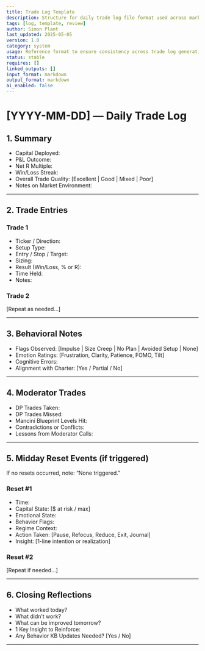 ```yaml
---
title: Trade Log Template  
description: Structure for daily trade log file format used across markdown logging  
tags: [log, template, review]  
author: Simon Plant  
last_updated: 2025-05-05  
version: 1.0  
category: system  
usage: Reference format to ensure consistency across trade log generation and review  
status: stable  
requires: []  
linked_outputs: []  
input_format: markdown  
output_format: markdown  
ai_enabled: false  
---
```


# [YYYY-MM-DD] — Daily Trade Log

## 1. Summary

- Capital Deployed:  
- P&L Outcome:  
- Net R Multiple:  
- Win/Loss Streak:  
- Overall Trade Quality: [Excellent | Good | Mixed | Poor]  
- Notes on Market Environment:  

---

## 2. Trade Entries

### Trade 1  
- Ticker / Direction:  
- Setup Type:  
- Entry / Stop / Target:  
- Sizing:  
- Result (Win/Loss, % or R):  
- Time Held:  
- Notes:  

### Trade 2  
[Repeat as needed...]

---

## 3. Behavioral Notes

- Flags Observed: [Impulse | Size Creep | No Plan | Avoided Setup | None]  
- Emotion Ratings: [Frustration, Clarity, Patience, FOMO, Tilt]  
- Cognitive Errors:  
- Alignment with Charter: [Yes / Partial / No]  

---

## 4. Moderator Trades

- DP Trades Taken:  
- DP Trades Missed:  
- Mancini Blueprint Levels Hit:  
- Contradictions or Conflicts:  
- Lessons from Moderator Calls:  

---

## 5. Midday Reset Events (if triggered)

If no resets occurred, note: “None triggered.”

### Reset #1  
- Time:  
- Capital State: [$ at risk / max]  
- Emotional State:  
- Behavior Flags:  
- Regime Context:  
- Action Taken: [Pause, Refocus, Reduce, Exit, Journal]  
- Insight: [1-line intention or realization]

### Reset #2  
[Repeat if needed...]

---

## 6. Closing Reflections

- What worked today?  
- What didn’t work?  
- What can be improved tomorrow?  
- 1 Key Insight to Reinforce:  
- Any Behavior KB Updates Needed? [Yes / No]

---